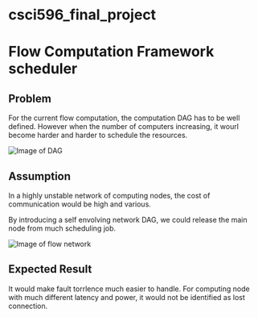# csci596_final_project

# Flow Computation Framework scheduler

## Problem
For the current flow computation, the computation DAG has to be well defined. 
However when the number of computers increasing, it wourl become harder and harder to schedule the resources. 

![Image of DAG](https://static001.infoq.cn/resource/image/96/e7/96d716aab379642b4d7e2c39ced658e7.jpg)
## Assumption
In a highly unstable network of computing nodes, the cost of communication would be high and various. 

By introducing a self envolving network DAG, we could release the main node from much scheduling job. 

![Image of flow network](https://upload.wikimedia.org/wikipedia/commons/a/ae/Network_flow_residual_SVG.svg)
 

## Expected Result
It would make fault torrlence much easier to handle. 
For computing node with much different latency and power, it would not be identified as lost connection. 
